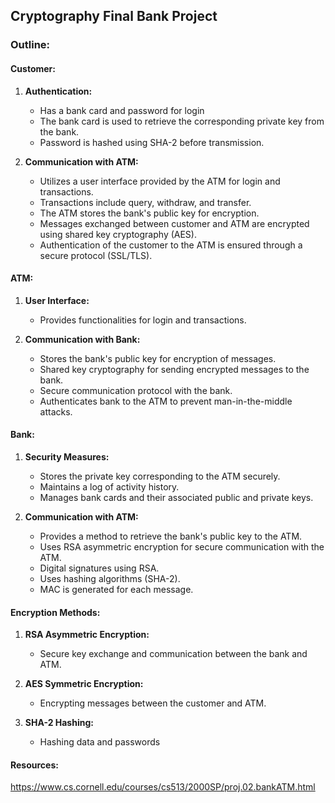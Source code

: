 ## Cryptography Final Bank Project

### Outline:
#### Customer:
1. **Authentication:**
   - Has a bank card and password for login
   - The bank card is used to retrieve the corresponding private key from the bank.
   - Password is hashed using SHA-2 before transmission.
   
2. **Communication with ATM:**
   - Utilizes a user interface provided by the ATM for login and transactions.
   - Transactions include query, withdraw, and transfer.
   - The ATM stores the bank's public key for encryption.
   - Messages exchanged between customer and ATM are encrypted using shared key cryptography (AES).
   - Authentication of the customer to the ATM is ensured through a secure protocol (SSL/TLS).

#### ATM:
1. **User Interface:**
   - Provides functionalities for login and transactions.

2. **Communication with Bank:**
   - Stores the bank's public key for encryption of messages.
   - Shared key cryptography for sending encrypted messages to the bank.
   - Secure communication protocol with the bank.
   - Authenticates bank to the ATM to prevent man-in-the-middle attacks.

#### Bank:
1. **Security Measures:**
   - Stores the private key corresponding to the ATM securely.
   - Maintains a log of activity history.
   - Manages bank cards and their associated public and private keys.

2. **Communication with ATM:**
   - Provides a method to retrieve the bank's public key to the ATM.
   - Uses RSA asymmetric encryption for secure communication with the ATM.
   - Digital signatures using RSA.
   - Uses hashing algorithms (SHA-2).
   - MAC is generated for each message.

#### Encryption Methods:
1. **RSA Asymmetric Encryption:**
   - Secure key exchange and communication between the bank and ATM.

2. **AES Symmetric Encryption:**
   - Encrypting messages between the customer and ATM.

3. **SHA-2 Hashing:**
   - Hashing data and passwords

#### Resources:
https://www.cs.cornell.edu/courses/cs513/2000SP/proj.02.bankATM.html

